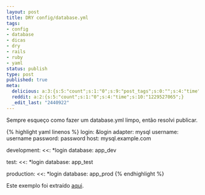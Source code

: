 ```yaml
---
layout: post
title: DRY config/database.yml
tags:
- config
- database
- dicas
- dry
- rails
- ruby
- yaml
status: publish
type: post
published: true
meta:
  delicious: a:3:{s:5:"count";s:1:"0";s:9:"post_tags";s:0:"";s:4:"time";s:10:"1229527065";}
  reddit: a:2:{s:5:"count";s:1:"0";s:4:"time";s:10:"1229527065";}
  _edit_last: "2440922"
---
```

Sempre esqueço como fazer um database.yml limpo, então resolvi publicar.

{% highlight yaml linenos %}
login: &login
  adapter: mysql
  username: username
  password: password
  host: mysql.example.com

development:
  <<: *login
  database: app_dev

test:
  <<: *login
  database: app_test

production:
  <<: *login
  database: app_prod
{% endhighlight %}

Este exemplo foi extraído [aqui](http://snippets.dzone.com/posts/show/2263).
